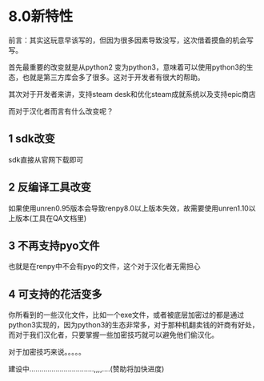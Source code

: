 # 8.0新特性


前言：其实这玩意早该写的，但因为很多因素导致没写，这次借着摸鱼的机会写写。

首先最重要的改变就是从python2 变为python3，意味着可以使用python3的生态，也就是第三方库会多了很多。这对于开发者有很大的帮助。

其次对于开发者来讲，支持steam desk和优化steam成就系统以及支持epic商店

而对于汉化者而言有什么改变呢？


## 1  sdk改变

sdk直接从官网下载即可

## 2 反编译工具改变

如果使用unren0.95版本会导致renpy8.0以上版本失效，故需要使用unren1.10以上版本(工具在QA文档里)

## 3 不再支持pyo文件

也就是在renpy中不会有pyo的文件，这个对于汉化者无需担心

## 4 可支持的花活变多

你所看到的一些汉化文件，比如一个exe文件，或者被底层加密过的都是通过python3实现的，因为python3的生态非常多，对于那种机翻卖钱的奸商有好处，而对于我们汉化者，只要掌握一些加密技巧就可以避免他们偷汉化。

对于加密技巧来说。。。。。

建设中................................,,,,....(赞助将加快进度)